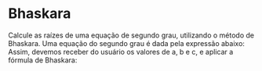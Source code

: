 # Bhaskara
Calcule as raízes de uma equação de segundo grau, utilizando o método de Bhaskara.  Uma equação do segundo grau é dada pela expressão abaixo:    Assim, devemos receber do usuário os valores de a, b e c, e aplicar a fórmula de Bhaskara:
